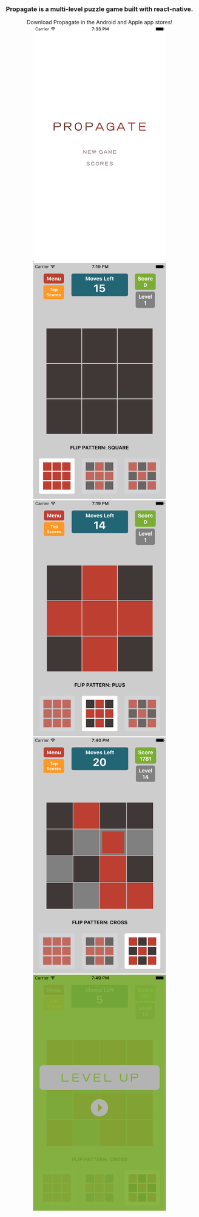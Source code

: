 <h3 align="center">Propagate is a multi-level puzzle game built with react-native.</h1>

<p align="center">
  Download Propagate in the Android and Apple app stores!</><br />
  <img src="./images/1.png" width="350"/>
  <img src="./images/2.png" width="350"/>
  <img src="./images/3.png" width="350"/>
  <img src="./images/4.png" width="350"/>
  <img src="./images/5.png" width="350"/>
</p>